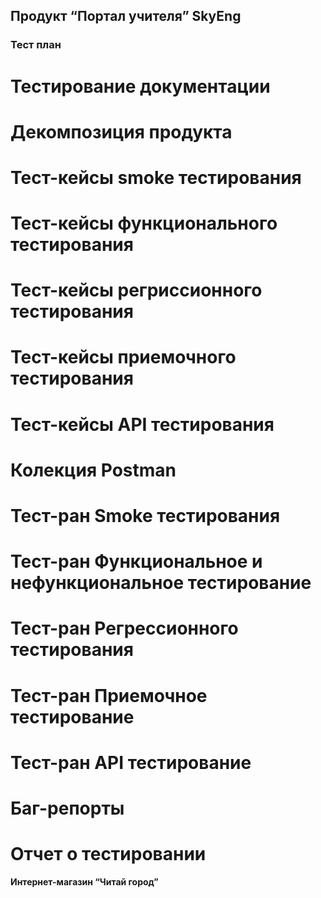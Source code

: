 ## Продукт “Портал учителя” SkyEng
### Тест план
# Тестирование документации
# Декомпозиция продукта
# Тест-кейсы smoke тестирования
# Тест-кейсы функционального тестирования
# Тест-кейсы регриссионного тестирования
# Тест-кейсы приемочного тестирования
# Тест-кейсы API тестирования
# Колекция Postman
# Тест-ран Smoke тестирования
# Тест-ран Функциональное и нефункциональное тестирование
# Тест-ран Регрессионного тестирования
# Тест-ран Приемочное тестирование
# Тест-ран API тестирование
# Баг-репорты
# Отчет о тестировании

**Интернет-магазин “Читай город”**

